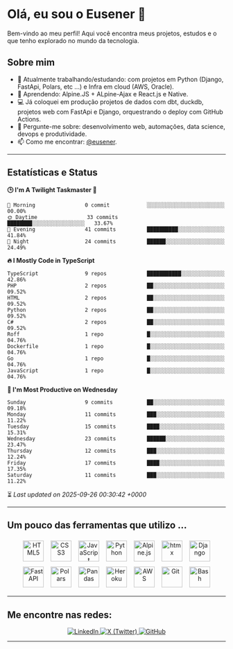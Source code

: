# Olá, eu sou o Eusener 👋

Bem-vindo ao meu perfil! Aqui você encontra meus projetos, estudos e o que tenho explorado no mundo da tecnologia.

## Sobre mim
- 🔭 Atualmente trabalhando/estudando: com projetos em Python (Django, FastApi, Polars, etc ...) e Infra em cloud (AWS, Oracle).
- 🌱 Aprendendo: Alpine.JS + ALpine-Ajax e React.js e Native.
- 💻 Já coloquei em produção projetos de dados com dbt, duckdb, projetos web com FastApi e Django, orquestrando o deploy com GitHub Actions.
- 💬 Pergunte-me sobre: desenvolvimento web, automações, data science, devops e produtividade.
- 📫 Como me encontrar: [@eusener](https://github.com/eusener).

---

## Estatísticas e Status
<!--START_SECTION:readme-stats-->
**🕒 I'm A Twilight Taskmaster 🌆**

```text
🌅 Morning                0 commit            ░░░░░░░░░░░░░░░░░░░░░░░░░   00.00%
🌞 Daytime                33 commits          ████████░░░░░░░░░░░░░░░░░   33.67%
🌆 Evening                41 commits          ██████████░░░░░░░░░░░░░░░   41.84%
🌙 Night                  24 commits          ██████░░░░░░░░░░░░░░░░░░░   24.49%
```

**🔥 I Mostly Code in TypeScript**

```text
TypeScript               9 repos             ███████████░░░░░░░░░░░░░░   42.86%
PHP                      2 repos             ██░░░░░░░░░░░░░░░░░░░░░░░   09.52%
HTML                     2 repos             ██░░░░░░░░░░░░░░░░░░░░░░░   09.52%
Python                   2 repos             ██░░░░░░░░░░░░░░░░░░░░░░░   09.52%
C#                       2 repos             ██░░░░░░░░░░░░░░░░░░░░░░░   09.52%
Roff                     1 repo              █░░░░░░░░░░░░░░░░░░░░░░░░   04.76%
Dockerfile               1 repo              █░░░░░░░░░░░░░░░░░░░░░░░░   04.76%
Go                       1 repo              █░░░░░░░░░░░░░░░░░░░░░░░░   04.76%
JavaScript               1 repo              █░░░░░░░░░░░░░░░░░░░░░░░░   04.76%
```

**📅 I'm Most Productive on Wednesday**

```text
Sunday                   9 commits           ██░░░░░░░░░░░░░░░░░░░░░░░   09.18%
Monday                   11 commits          ███░░░░░░░░░░░░░░░░░░░░░░   11.22%
Tuesday                  15 commits          ████░░░░░░░░░░░░░░░░░░░░░   15.31%
Wednesday                23 commits          ██████░░░░░░░░░░░░░░░░░░░   23.47%
Thursday                 12 commits          ███░░░░░░░░░░░░░░░░░░░░░░   12.24%
Friday                   17 commits          ████░░░░░░░░░░░░░░░░░░░░░   17.35%
Saturday                 11 commits          ███░░░░░░░░░░░░░░░░░░░░░░   11.22%
```



⏳ *Last updated on 2025-09-26 00:30:42 +0000*
<!--END_SECTION:readme-stats--> 
---

## Um pouco das ferramentas que utilizo ... 

<div align="center">

<!-- Principais tecnologias (48x48) -->
<img src="https://cdn.jsdelivr.net/gh/devicons/devicon/icons/html5/html5-original.svg" alt="HTML5" title="HTML5" width="48" height="48" style="margin:6px;" />
<img src="https://cdn.jsdelivr.net/gh/devicons/devicon/icons/css3/css3-original.svg" alt="CSS3" title="CSS3" width="48" height="48" style="margin:6px;" />
<img src="https://cdn.jsdelivr.net/gh/devicons/devicon/icons/javascript/javascript-original.svg" alt="JavaScript" title="JavaScript" width="48" height="48" style="margin:6px;" />
<img src="https://cdn.jsdelivr.net/gh/devicons/devicon/icons/python/python-original.svg" alt="Python" title="Python" width="48" height="48" style="margin:6px;" />
<img src="https://cdn.jsdelivr.net/npm/simple-icons@latest/icons/alpinedotjs.svg" alt="Alpine.js" title="Alpine.js" width="48" height="48" style="margin:6px;" />
<img src="https://cdn.jsdelivr.net/npm/simple-icons@latest/icons/htmx.svg" alt="htmx" title="htmx" width="48" height="48" style="margin:6px;" />
<img src="https://cdn.jsdelivr.net/gh/devicons/devicon/icons/django/django-plain.svg" alt="Django" title="Django" width="48" height="48" style="margin:6px;" />
<img src="https://cdn.jsdelivr.net/gh/devicons/devicon/icons/fastapi/fastapi-plain.svg" alt="FastAPI" title="FastAPI" width="48" height="48" style="margin:6px;" />
<img src="https://cdn.jsdelivr.net/npm/simple-icons@latest/icons/polars.svg" alt="Polars" title="Polars" width="48" height="48" style="margin:6px;" />
<img src="https://cdn.jsdelivr.net/gh/devicons/devicon/icons/pandas/pandas-original.svg" alt="Pandas" title="Pandas" width="48" height="48" style="margin:6px;" />
<img src="https://cdn.jsdelivr.net/gh/devicons/devicon/icons/heroku/heroku-original.svg" alt="Heroku" title="Heroku" width="48" height="48" style="margin:6px;" />
<img src="https://cdn.jsdelivr.net/gh/devicons/devicon/icons/amazonwebservices/amazonwebservices-original.svg" alt="AWS" title="AWS" width="48" height="48" style="margin:6px;" />
<img src="https://cdn.jsdelivr.net/gh/devicons/devicon/icons/git/git-original.svg" alt="Git" title="Git" width="48" height="48" style="margin:6px;" />
<img src="https://cdn.jsdelivr.net/gh/devicons/devicon/icons/bash/bash-original.svg" alt="Bash" title="Bash" width="48" height="48" style="margin:6px;" />

</div>

---

## Me encontre nas redes:

<div align="center">

  <!-- Badges de redes sociais -->
  <a href="https://linkedin.com/in/eusener" target="_blank">
    <img src="https://img.shields.io/badge/LinkedIn-0A66C2?style=for-the-badge&logo=linkedin&logoColor=white" alt="LinkedIn" />
  </a>
  <a href="https://x.com/eusener" target="_blank">
    <img src="https://img.shields.io/badge/X-000000?style=for-the-badge&logo=x&logoColor=white" alt="X (Twitter)" />
  </a>
  <a href="https://github.com/eusener" target="_blank">
    <img src="https://img.shields.io/badge/GitHub-181717?style=for-the-badge&logo=github&logoColor=white" alt="GitHub" />
  </a>

</div>

---


